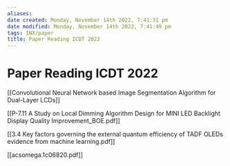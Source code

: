```yaml
---
aliases: 
date created: Monday, November 14th 2022, 7:41:31 pm
date modified: Monday, November 14th 2022, 7:41:49 pm
tags: INX/paper
title: Paper Reading ICDT 2022
---
```


# Paper Reading ICDT 2022

[[Convolutional Neural Network based Image Segmentation Algorithm for Dual-Layer LCDs]]


[[P-7.11 A Study on Local Dimming Algorithm Design for MINI LED Backlight Display Quality Improvement_BOE.pdf]]

[[3.4 Key factors governing the external quantum efficiency of TADF OLEDs evidence from machine learning.pdf]]

[[acsomega.1c06820.pdf]]
